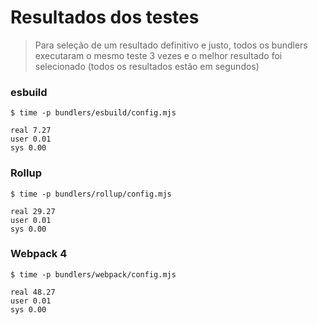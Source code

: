 # Resultados dos testes

> Para seleção de um resultado definitivo e justo, todos os bundlers executaram o mesmo teste 3 vezes e o melhor resultado foi selecionado (todos os resultados estão em segundos)

### esbuild

```
$ time -p bundlers/esbuild/config.mjs

real 7.27
user 0.01
sys 0.00
```

### Rollup

```
$ time -p bundlers/rollup/config.mjs

real 29.27
user 0.01
sys 0.00
```

### Webpack 4

```
$ time -p bundlers/webpack/config.mjs

real 48.27
user 0.01
sys 0.00
```
